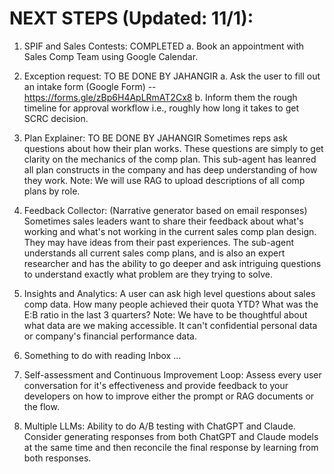 # NEXT STEPS (Updated: 11/1):

1) SPIF and Sales Contests: COMPLETED
    a. Book an appointment with Sales Comp Team using Google Calendar.

2) Exception request: TO BE DONE BY JAHANGIR
    a. Ask the user to fill out an intake form (Google Form) -- https://forms.gle/zBp6H4ApLRmAT2Cx8
    b. Inform them the rough timeline for approval workflow i.e., roughly how long it takes to get SCRC decision.

3) Plan Explainer: TO BE DONE BY JAHANGIR
    Sometimes reps ask questions about how their plan works. These questions are simply to get clarity on the mechanics of the comp plan. This sub-agent has leanred all plan constructs in the company and has deep understanding of how they work. Note: We will use RAG to upload descriptions of all comp plans by role. 

4) Feedback Collector: (Narrative generator based on email responses)
    Sometimes sales leaders want to share their feedback about what's working and what's not working in the current sales comp plan design. They may have ideas from their past experiences. The sub-agent understands all current sales comp plans, and is also an expert researcher and has the ability to go deeper and ask intriguing questions to understand exactly what problem are they trying to solve.

5) Insights and Analytics: 
    A user can ask high level questions about sales comp data. How many people achieved their quota YTD? What was the E:B ratio in the last 3 quarters? Note: We have to be thoughtful about what data are we making accessible. It can't confidential personal data or company's financial performance data.

6) Something to do with reading Inbox ...

7) Self-assessment and Continuous Improvement Loop:
Assess every user conversation for it's effectiveness and provide feedback to your developers on how to improve either the prompt or RAG documents or the flow. 

8) Multiple LLMs:
Ability to do A/B testing with ChatGPT and Claude. Consider generating responses from both ChatGPT and Claude models at the same time and then reconcile the final response by learning from both responses.

